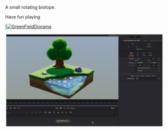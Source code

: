 A small rotating biotope.

Have fun playing

[!![GreenFieldDiorama](https://user-images.githubusercontent.com/78935215/222445186-49b2f206-41b4-4de6-ac40-ac83098d8dd8.gif)](GreenFieldDiorama.fuse)

[![Screenshot](GreenFieldDiorama_screenshot.png)](https://www.shadertoy.com/view/7dSGW1 "View on Shadertoy.com")
